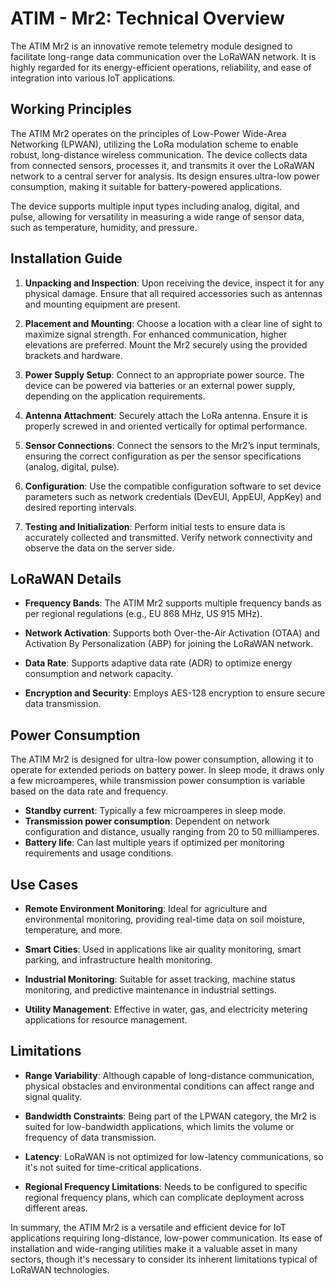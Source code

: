 # ATIM - Mr2: Technical Overview

The ATIM Mr2 is an innovative remote telemetry module designed to facilitate long-range data communication over the LoRaWAN network. It is highly regarded for its energy-efficient operations, reliability, and ease of integration into various IoT applications.

## Working Principles

The ATIM Mr2 operates on the principles of Low-Power Wide-Area Networking (LPWAN), utilizing the LoRa modulation scheme to enable robust, long-distance wireless communication. The device collects data from connected sensors, processes it, and transmits it over the LoRaWAN network to a central server for analysis. Its design ensures ultra-low power consumption, making it suitable for battery-powered applications. 

The device supports multiple input types including analog, digital, and pulse, allowing for versatility in measuring a wide range of sensor data, such as temperature, humidity, and pressure.

## Installation Guide

1. **Unpacking and Inspection**: Upon receiving the device, inspect it for any physical damage. Ensure that all required accessories such as antennas and mounting equipment are present.

2. **Placement and Mounting**: Choose a location with a clear line of sight to maximize signal strength. For enhanced communication, higher elevations are preferred. Mount the Mr2 securely using the provided brackets and hardware.

3. **Power Supply Setup**: Connect to an appropriate power source. The device can be powered via batteries or an external power supply, depending on the application requirements.

4. **Antenna Attachment**: Securely attach the LoRa antenna. Ensure it is properly screwed in and oriented vertically for optimal performance.

5. **Sensor Connections**: Connect the sensors to the Mr2’s input terminals, ensuring the correct configuration as per the sensor specifications (analog, digital, pulse).

6. **Configuration**: Use the compatible configuration software to set device parameters such as network credentials (DevEUI, AppEUI, AppKey) and desired reporting intervals.

7. **Testing and Initialization**: Perform initial tests to ensure data is accurately collected and transmitted. Verify network connectivity and observe the data on the server side.

## LoRaWAN Details

- **Frequency Bands**: The ATIM Mr2 supports multiple frequency bands as per regional regulations (e.g., EU 868 MHz, US 915 MHz).

- **Network Activation**: Supports both Over-the-Air Activation (OTAA) and Activation By Personalization (ABP) for joining the LoRaWAN network.

- **Data Rate**: Supports adaptive data rate (ADR) to optimize energy consumption and network capacity.

- **Encryption and Security**: Employs AES-128 encryption to ensure secure data transmission.

## Power Consumption

The ATIM Mr2 is designed for ultra-low power consumption, allowing it to operate for extended periods on battery power. In sleep mode, it draws only a few microamperes, while transmission power consumption is variable based on the data rate and frequency.

- **Standby current**: Typically a few microamperes in sleep mode.
- **Transmission power consumption**: Dependent on network configuration and distance, usually ranging from 20 to 50 milliamperes.
- **Battery life**: Can last multiple years if optimized per monitoring requirements and usage conditions.

## Use Cases

- **Remote Environment Monitoring**: Ideal for agriculture and environmental monitoring, providing real-time data on soil moisture, temperature, and more.

- **Smart Cities**: Used in applications like air quality monitoring, smart parking, and infrastructure health monitoring.

- **Industrial Monitoring**: Suitable for asset tracking, machine status monitoring, and predictive maintenance in industrial settings.

- **Utility Management**: Effective in water, gas, and electricity metering applications for resource management.

## Limitations

- **Range Variability**: Although capable of long-distance communication, physical obstacles and environmental conditions can affect range and signal quality.

- **Bandwidth Constraints**: Being part of the LPWAN category, the Mr2 is suited for low-bandwidth applications, which limits the volume or frequency of data transmission.

- **Latency**: LoRaWAN is not optimized for low-latency communications, so it's not suited for time-critical applications.

- **Regional Frequency Limitations**: Needs to be configured to specific regional frequency plans, which can complicate deployment across different areas.

In summary, the ATIM Mr2 is a versatile and efficient device for IoT applications requiring long-distance, low-power communication. Its ease of installation and wide-ranging utilities make it a valuable asset in many sectors, though it's necessary to consider its inherent limitations typical of LoRaWAN technologies.